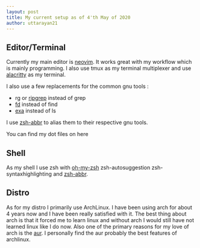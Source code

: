 ```yaml
---
layout: post
title: My current setup as of 4'th May of 2020
author: uttarayan21
---
```



## Editor/Terminal

Currently my main editor is [neovim](https://www.github.com/neovim/neovim). It works great with my workflow which is mainly programming.
I also use tmux as my terminal multiplexer and use [alacritty](https://github.com/alacritty/alacritty) as my terminal.

I also use a few replacements for the common gnu tools :

* rg or [ripgrep](https://github.com/sharkdp/ripgrep) instead of grep
* [fd](https://github.com/sharkdp/fd) instead of find
* [exa](https://github.com/ogham/exa) instead of ls

I use [zsh-abbr](https://github.com/olets/zsh-abbr) to alias them to their respective gnu tools.

You can find my dot files on here

## Shell

As my shell I use zsh with [oh-my-zsh](https://github.com/ohmyzsh/ohmyzsh)  zsh-autosuggestion zsh-syntaxhighlighting and [zsh-abbr](https://github.com/olets/zsh-abbr).

## Distro

As for my distro I primarily use ArchLinux. I have been using arch for about 4 years now and I have been really satisfied with it.
The best thing about arch is that it forced me to learn linux and without arch I would still have not learned linux like I do now.
Also one of the primary reasons for my love of arch is the [aur](https://aur.archlinux.org/). I personally find the aur probably the best features of archlinux.


